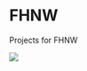 FHNW
====

Projects for FHNW

![](http://static.squarespace.com/static/518f5d62e4b075248d6a3f90/t/525462e2e4b0caa0504685f6/1381262059929/project-folder.jpg?format=1000w)

